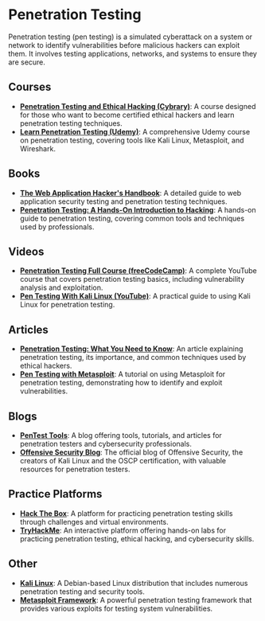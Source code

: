 # Penetration Testing
Penetration testing (pen testing) is a simulated cyberattack on a system or network to identify vulnerabilities before malicious hackers can exploit them. It involves testing applications, networks, and systems to ensure they are secure.

## Courses
- **[Penetration Testing and Ethical Hacking (Cybrary)](https://www.cybrary.it/course/ethical-hacking/)**: A course designed for those who want to become certified ethical hackers and learn penetration testing techniques.
- **[Learn Penetration Testing (Udemy)](https://www.udemy.com/course/penetration-testing/)**: A comprehensive Udemy course on penetration testing, covering tools like Kali Linux, Metasploit, and Wireshark.

## Books
- **[The Web Application Hacker's Handbook](https://www.amazon.com/Web-Applications-Hackers-Handbook-Exploiting/dp/1118026470)**: A detailed guide to web application security testing and penetration testing techniques.
- **[Penetration Testing: A Hands-On Introduction to Hacking](https://www.amazon.com/Penetration-Testing-Hands-Introduction-Hacking/dp/1593276032)**: A hands-on guide to penetration testing, covering common tools and techniques used by professionals.

## Videos
- **[Penetration Testing Full Course (freeCodeCamp)](https://www.youtube.com/watch?v=Rr3sORkKNK4)**: A complete YouTube course that covers penetration testing basics, including vulnerability analysis and exploitation.
- **[Pen Testing With Kali Linux (YouTube)](https://www.youtube.com/watch?v=3bYXUeC2smE)**: A practical guide to using Kali Linux for penetration testing.

## Articles
- **[Penetration Testing: What You Need to Know](https://www.csoonline.com/article/286338/penetration-testing-what-you-need-to-know.html)**: An article explaining penetration testing, its importance, and common techniques used by ethical hackers.
- **[Pen Testing with Metasploit](https://www.digitalocean.com/community/tutorials/pen-testing-metasploit)**: A tutorial on using Metasploit for penetration testing, demonstrating how to identify and exploit vulnerabilities.

## Blogs
- **[PenTest Tools](https://pentesttools.net/)**: A blog offering tools, tutorials, and articles for penetration testers and cybersecurity professionals.
- **[Offensive Security Blog](https://www.offensive-security.com/blog/)**: The official blog of Offensive Security, the creators of Kali Linux and the OSCP certification, with valuable resources for penetration testers.

## Practice Platforms
- **[Hack The Box](https://www.hackthebox.eu/)**: A platform for practicing penetration testing skills through challenges and virtual environments.
- **[TryHackMe](https://tryhackme.com/)**: An interactive platform offering hands-on labs for practicing penetration testing, ethical hacking, and cybersecurity skills.

## Other
- **[Kali Linux](https://www.kali.org/)**: A Debian-based Linux distribution that includes numerous penetration testing and security tools.
- **[Metasploit Framework](https://www.metasploit.com/)**: A powerful penetration testing framework that provides various exploits for testing system vulnerabilities.
